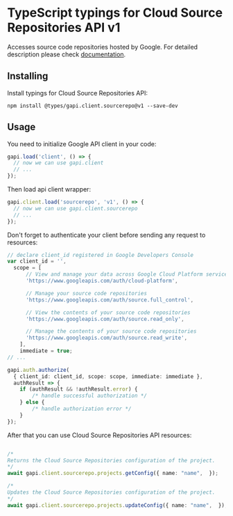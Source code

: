 # TypeScript typings for Cloud Source Repositories API v1

Accesses source code repositories hosted by Google.
For detailed description please check [documentation](https://cloud.google.com/source-repositories/docs/apis).

## Installing

Install typings for Cloud Source Repositories API:

```
npm install @types/gapi.client.sourcerepo@v1 --save-dev
```

## Usage

You need to initialize Google API client in your code:

```typescript
gapi.load('client', () => {
  // now we can use gapi.client
  // ...
});
```

Then load api client wrapper:

```typescript
gapi.client.load('sourcerepo', 'v1', () => {
  // now we can use gapi.client.sourcerepo
  // ...
});
```

Don't forget to authenticate your client before sending any request to resources:

```typescript
// declare client_id registered in Google Developers Console
var client_id = '',
  scope = [ 
      // View and manage your data across Google Cloud Platform services
      'https://www.googleapis.com/auth/cloud-platform',

      // Manage your source code repositories
      'https://www.googleapis.com/auth/source.full_control',

      // View the contents of your source code repositories
      'https://www.googleapis.com/auth/source.read_only',

      // Manage the contents of your source code repositories
      'https://www.googleapis.com/auth/source.read_write',
    ],
    immediate = true;
// ...

gapi.auth.authorize(
  { client_id: client_id, scope: scope, immediate: immediate },
  authResult => {
    if (authResult && !authResult.error) {
        /* handle successful authorization */
    } else {
        /* handle authorization error */
    }
});
```

After that you can use Cloud Source Repositories API resources:

```typescript

/*
Returns the Cloud Source Repositories configuration of the project.
*/
await gapi.client.sourcerepo.projects.getConfig({ name: "name",  });

/*
Updates the Cloud Source Repositories configuration of the project.
*/
await gapi.client.sourcerepo.projects.updateConfig({ name: "name",  });
```
